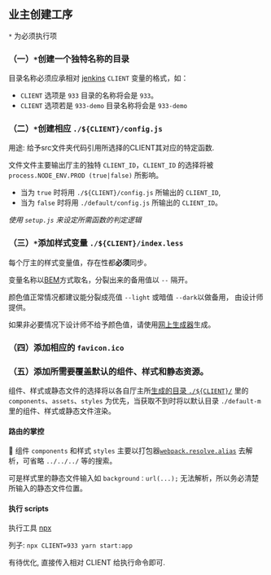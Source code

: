 ## 业主创建工序

`*` 为必须执行项

### （一）`*`创建一个独特名称的目录

目录名称必须应承相对 [jenkins](http://192.168.1.25:9000/job/web-dsf-dev/build?delay=0sec) `CLIENT` 变量的格式，如：

- `CLIENT` 选项是 `933` 目录的名称将会是 `933`。
- `CLIENT` 选项若是 `933-demo` 目录名称将会是 `933-demo`

### （二）`*`创建相应 `./${CLIENT}/config.js`

用途: 给予src文件夹代码引用所选择的CLIENT其对应的特定函数.

文件文件主要输出厅主的独特 `CLIENT_ID`，`CLIENT_ID` 的选择将被 `process.NODE_ENV.PROD (true|false)` 所影响。

- 当为 `true` 时将用 `./${CLIENT}/config.js` 所输出的 `CLIENT_ID`,
- 当为 `false` 时将用 `./default/config.js` 所输出的 `CLIENT_ID`。

*使用 `setup.js` 来设定所需函数的判定逻辑*

### （三）`*`添加样式变量 `./${CLIENT}/index.less`

每个厅主的样式变量值，存在性都**必须**同步。

变量名称以[BEM](http://www.ayqy.net/blog/bem-block-element-modifier/)方式取名，分裂出来的备用值以 `--` 隔开。

颜色值正常情况都建议能分裂成亮值 `--light` 或暗值 `--dark`以做备用， 由设计师提供。

如果非必要情况下设计师不给予颜色值，请使用[网上生成器](https://material.io/tools/color/)生成。

### （四）添加相应的 `favicon.ico`

### （五）添加所需要覆盖默认的组件、样式和静态资源。

组件、样式或静态文件的选择将以各自厅主所[生成的目录 `./${CLIENT}/`](#%EF%BC%88%E4%B8%80%EF%BC%89%E5%88%9B%E5%BB%BA%E4%B8%80%E4%B8%AA%E7%8B%AC%E7%89%B9%E7%9A%84%E7%9B%AE%E5%BD%95) 里的 `components`、`assets`、`styles` 为优先，当获取不到时将以默认目录 `./default-m` 里的组件、样式或静态文件渲染。

#### 路由的掌控

 组件 `components` 和样式 `styles` 主要以打包器[`webpack.resolve.alias`](https://webpack.js.org/configuration/resolve/#resolve-alias) 去解析，可省略 `../../../` 等的搜索。

可是样式里的静态文件输入如 `background：url(...);` 无法解析，所以务必清楚所输入的静态文件位置。

#### 执行 scripts
执行工具 [npx](https://www.npmjs.com/package/npx)

列子: `npx CLIENT=933 yarn start:app`

有待优化, 直接传入相对 CLIENT 给执行命令即可.